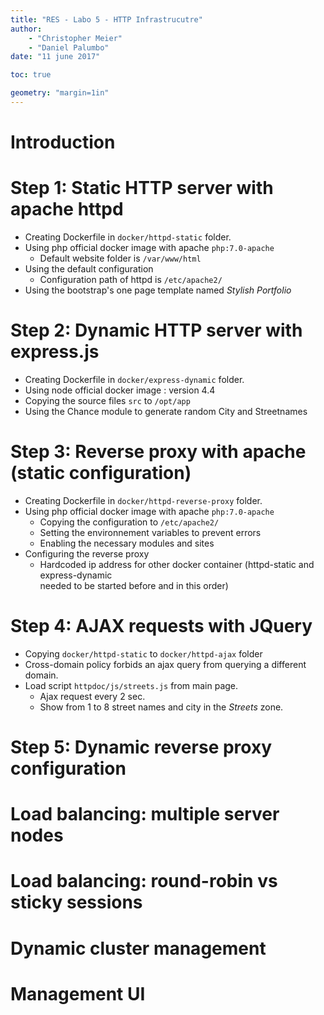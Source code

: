 ```yaml
---
title: "RES - Labo 5 - HTTP Infrastrucutre"
author: 
	- "Christopher Meier"
	- "Daniel Palumbo"
date: "11 june 2017"

toc: true

geometry: "margin=1in"
---
```


# Introduction

# Step 1: Static HTTP server with apache httpd

* Creating Dockerfile in `docker/httpd-static` folder.
* Using php official docker image with apache `php:7.0-apache`
	* Default website folder is `/var/www/html` 
* Using the default configuration
	* Configuration path of httpd is `/etc/apache2/`
* Using the bootstrap's one page template named *Stylish Portfolio*

# Step 2: Dynamic HTTP server with express.js

* Creating Dockerfile in `docker/express-dynamic` folder.
* Using node official docker image : version 4.4
* Copying the source files `src` to `/opt/app`
* Using the Chance module to generate random City and Streetnames

# Step 3: Reverse proxy with apache (static configuration)

* Creating Dockerfile in `docker/httpd-reverse-proxy` folder.
* Using php official docker image with apache `php:7.0-apache`
	* Copying the configuration to `/etc/apache2/`
	* Setting the environnement variables to prevent errors
	* Enabling the necessary modules and sites
* Configuring the reverse proxy
	* Hardcoded ip address for other docker container (httpd-static and express-dynamic      
	needed to be started before and in this order)

# Step 4: AJAX requests with JQuery

* Copying `docker/httpd-static` to `docker/httpd-ajax` folder
* Cross-domain policy forbids an ajax query from querying a different domain.
* Load script `httpdoc/js/streets.js` from main page.
	* Ajax request every 2 sec.
	* Show from 1 to 8 street names and city in the *Streets* zone.

# Step 5: Dynamic reverse proxy configuration

# Load balancing: multiple server nodes

# Load balancing: round-robin vs sticky sessions

# Dynamic cluster management

# Management UI
